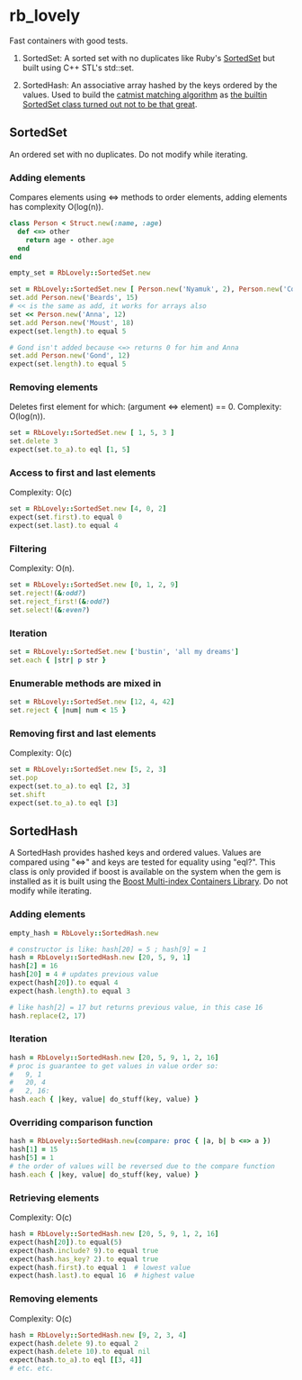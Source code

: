 # rb\_lovely

Fast containers with good tests.

1. SortedSet: A sorted set with no duplicates like Ruby's [SortedSet](http://ruby-doc.org/stdlib-1.9.3/libdoc/set/rdoc/SortedSet.html) but built using C++ STL's std::set.

2. SortedHash: An associative array hashed by the keys ordered by the values. Used to build the [catmist matching algorithm](http://catmist.com) as [the builtin SortedSet class turned out not to be that great](http://architecturalatrocities.com/post/23659800703/the-ruby-standard-library-is-a-disgracene).

## SortedSet

An ordered set with no duplicates. Do not modify while iterating.

### Adding elements
Compares elements using <=> methods to order elements, adding elements has complexity O(log(n)).
```ruby
class Person < Struct.new(:name, :age)
  def <=> other
    return age - other.age
  end
end

empty_set = RbLovely::SortedSet.new

set = RbLovely::SortedSet.new [ Person.new('Nyamuk', 2), Person.new('Cold Rain', 9999) ]
set.add Person.new('Beards', 15)
# << is the same as add, it works for arrays also
set << Person.new('Anna', 12)
set.add Person.new('Moust', 18)
expect(set.length).to equal 5

# Gond isn't added because <=> returns 0 for him and Anna
set.add Person.new('Gond', 12)
expect(set.length).to equal 5
```

### Removing elements

Deletes first element for which: (argument <=> element) == 0. Complexity: O(log(n)).
```ruby
set = RbLovely::SortedSet.new [ 1, 5, 3 ]
set.delete 3
expect(set.to_a).to eql [1, 5]
```

### Access to first and last elements
Complexity: O(c)
```ruby
set = RbLovely::SortedSet.new [4, 0, 2]
expect(set.first).to equal 0
expect(set.last).to equal 4
```

### Filtering
Complexity: O(n).
```ruby
set = RbLovely::SortedSet.new [0, 1, 2, 9]
set.reject!(&:odd?)
set.reject_first!(&:odd?)
set.select!(&:even?)
```

### Iteration
```ruby
set = RbLovely::SortedSet.new ['bustin', 'all my dreams']
set.each { |str| p str }
```

### Enumerable methods are mixed in
```ruby
set = RbLovely::SortedSet.new [12, 4, 42]
set.reject { |num| num < 15 }
```

### Removing first and last elements
Complexity: O(c)
```ruby
set = RbLovely::SortedSet.new [5, 2, 3]
set.pop
expect(set.to_a).to eql [2, 3]
set.shift
expect(set.to_a).to eql [3]
```

## SortedHash
A SortedHash provides hashed keys and ordered values. Values are compared using "<=>" and keys are tested for equality using "eql?". This class is only provided if boost is available on the system when the gem is installed as it is built using the [Boost Multi-index Containers Library](http://www.boost.org/doc/libs/1_56_0/libs/multi_index/doc/index.html). Do not modify while iterating.

### Adding elements
```ruby
empty_hash = RbLovely::SortedHash.new

# constructor is like: hash[20] = 5 ; hash[9] = 1
hash = RbLovely::SortedHash.new [20, 5, 9, 1]
hash[2] = 16
hash[20] = 4 # updates previous value
expect(hash[20]).to equal 4
expect(hash.length).to equal 3

# like hash[2] = 17 but returns previous value, in this case 16
hash.replace(2, 17)
```

### Iteration
```ruby
hash = RbLovely::SortedHash.new [20, 5, 9, 1, 2, 16]
# proc is guarantee to get values in value order so:
#   9, 1
#   20, 4
#   2, 16:
hash.each { |key, value| do_stuff(key, value) }
```

### Overriding comparison function
```ruby
hash = RbLovely::SortedHash.new(compare: proc { |a, b| b <=> a })
hash[1] = 15
hash[5] = 1
# the order of values will be reversed due to the compare function
hash.each { |key, value| do_stuff(key, value) }
```

### Retrieving elements
Complexity: O(c)
```ruby
hash = RbLovely::SortedHash.new [20, 5, 9, 1, 2, 16]
expect(hash[20]).to equal(5)
expect(hash.include? 9).to equal true
expect(hash.has_key? 2).to equal true
expect(hash.first).to equal 1  # lowest value
expect(hash.last).to equal 16  # highest value
```

### Removing elements
Complexity: O(c)
```ruby
hash = RbLovely::SortedHash.new [9, 2, 3, 4]
expect(hash.delete 9).to equal 2
expect(hash.delete 10).to equal nil
expect(hash.to_a).to eql [[3, 4]]
# etc. etc.
```

